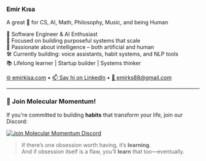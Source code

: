 ### Emir Kısa

A great 🤍 for CS, AI, Math, Philosophy, Music, and being Human

🚀 Software Engineer & AI Enthusiast  
🎯 Focused on building purposeful systems that scale  
🧠 Passionate about intelligence – both artificial and human  
🛠 Currently building: voice assistants, habit systems, and NLP tools  
📚 Lifelong learner | Startup builder | Systems thinker

[🌐 emirkisa.com](https://www.emirkisa.com) • [📫 Say hi on LinkedIn](https://www.linkedin.com/in/emirkisa) • [📧 emirks88@gmail.com](mailto:emirks88@gmail.com)

---

### 🎯 Join Molecular Momentum!

If you're committed to building **habits** that transform your life, join our Discord:

[![Join Molecular Momentum Discord](https://img.shields.io/badge/Discord-Molecular%20Momentum-7289DA?style=for-the-badge&logo=discord)](https://discord.gg/Mtxa35wD5V)

> If there’s one obsession worth having, it’s **learning**.  
> And if obsession itself is a flaw, you’ll **learn** that too—eventually.
